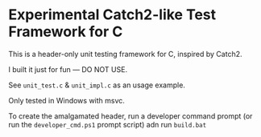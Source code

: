 # Experimental Catch2-like Test Framework for C

This is a header-only unit testing framework for C, inspired by Catch2.

I built it just for fun — DO NOT USE.

See `unit_test.c` & `unit_impl.c` as an usage example.

Only tested in Windows with msvc.

To create the amalgamated header, run a developer command prompt (or run the
`developer_cmd.ps1` prompt script) adn run `build.bat`
